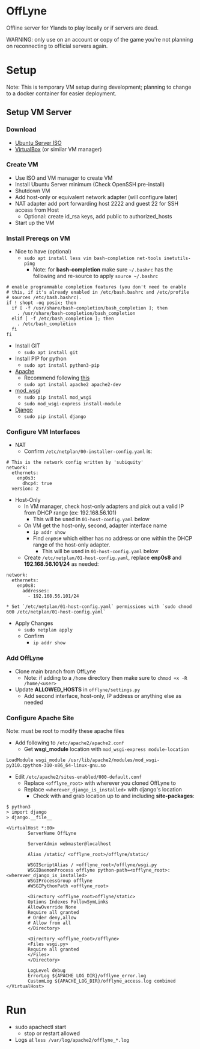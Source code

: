 # OffLyne
Offline server for Ylands to play locally or if servers are dead.

WARNING: only use on an account or copy of the game you're not planning on reconnecting to official servers again.

# Setup
Note: This is temporary VM setup during development; planning to change to a docker container for easier deployment.

## Setup VM Server

### Download
* [Ubuntu Server ISO](https://ubuntu.com/download/server)
* [VirtualBox](https://www.virtualbox.org/wiki/Downloads) (or similar VM manager)

### Create VM
* Use ISO and VM manager to create VM
* Install Ubuntu Server minimum (Check OpenSSH pre-install)
* Shutdown VM
* Add host-only or equivalent network adapter (will configure later)
* NAT adapter add port forwarding host 2222 and guest 22 for SSH access from Host
  * Optional: create id_rsa keys, add public to authorized_hosts
* Start up the VM

### Install Prereqs on VM
* Nice to have (optional)
  * `sudo apt install less vim bash-completion net-tools inetutils-ping`
    * Note: for __bash-completion__ make sure `~/.bashrc` has the following and re-source to apply `source ~/.bashrc`
```
# enable programmable completion features (you don't need to enable
# this, if it's already enabled in /etc/bash.bashrc and /etc/profile
# sources /etc/bash.bashrc).
if ! shopt -oq posix; then
  if [ -f /usr/share/bash-completion/bash_completion ]; then
    . /usr/share/bash-completion/bash_completion
  elif [ -f /etc/bash_completion ]; then
    . /etc/bash_completion
  fi
fi
```
* Install GIT
  * `sudo apt install git`
* Install PIP for python
  * `sudo apt install python3-pip`
* [Apache](https://httpd.apache.org/)
  * Recommend following [this](https://ubuntu.com/tutorials/install-and-configure-apache#1-overview)
  * `sudo apt install apache2 apache2-dev`
* [mod_wsgi](https://modwsgi.readthedocs.io/en/master/index.html)
  * `sudo pip install mod_wsgi`
  * `sudo mod_wsgi-express install-module`
* [Django]()
  * `sudo pip install django`

### Configure VM Interfaces
* NAT
  * Confirm `/etc/netplan/00-installer-config.yaml` is:
```
# This is the network config written by 'subiquity'
network:
  ethernets:
    enp0s3:
      dhcp4: true
  version: 2
```
* Host-Only
  * In VM manager, check host-only adapters and pick out a valid IP from DHCP range (ex: 192.168.56.101)
    * This will be used in `01-host-config.yaml` below
  * On VM get the host-only, second, adapter interface name
    * `ip addr show`
    * Find `enp0s#` which either has no address or one within the DHCP range of the host-only adapter.
      * This will be used in `01-host-config.yaml` below
  * Create `/etc/netplan/01-host-config.yaml`, replace __enp0s8__ and __192.168.56.101/24__ as needed:
```
network:
  ethernets:
    enp0s8:
      addresses:
        - 192.168.56.101/24
```
    * Set `/etc/netplan/01-host-config.yaml` permissions with `sudo chmod 600 /etc/netplan/01-host-config.yaml`
* Apply Changes
  * `sudo netplan apply`
  * Confirm
    * `ip addr show`

### Add OffLyne
* Clone main branch from OffLyne
  * Note: if adding to a `/home` directory then make sure to `chmod +x -R /home/<user>`
* Update __ALLOWED_HOSTS__ in `offlyne/settings.py`
  * Add second interface, host-only, IP address or anything else as needed

### Configure Apache Site
Note: must be root to modify these apache files
* Add following to `/etc/apache2/apache2.conf`
  * Get **wsgi_module** location with `mod_wsgi-express module-location`
```
LoadModule wsgi_module /usr/lib/apache2/modules/mod_wsgi-py310.cpython-310-x86_64-linux-gnu.so
```
* Edit `/etc/apache2/sites-enabled/000-default.conf`
  * Replace `<offlyne_root>` with wherever you cloned OffLyne to
  * Replace `<wherever_django_is_installed>` with django's location
    * Check with and grab location up to and including __site-packages__:
```
$ python3
> import django
> django.__file__
```

```
<VirtualHost *:80>
        ServerName OffLyne

        ServerAdmin webmaster@localhost

        Alias /static/ <offlyne_root>/offlyne/static/

        WSGIScriptAlias / <offlyne_root>/offlyne/wsgi.py
        WSGIDaemonProcess offlyne python-path=<offlyne_root>:<wherever_django_is_installed>
        WSGIProcessGroup offlyne
        #WSGIPythonPath <offlyne_root>

        <Directory <offlyne_root>offlyne/static>
        Options Indexes FollowSymLinks
        AllowOverride None
        Require all granted
        # Order deny,allow
        # Allow from all
        </Directory>

        <Directory <offlyne_root>/offlyne>
        <Files wsgi.py>
        Require all granted
        </Files>
        </Directory>

        LogLevel debug
        ErrorLog ${APACHE_LOG_DIR}/offlyne_error.log
        CustomLog ${APACHE_LOG_DIR}/offlyne_access.log combined
</VirtualHost>
```

# Run
* sudo apachectl start
  * stop or restart allowed
* Logs at `less /var/log/apache2/offlyne_*.log`

